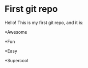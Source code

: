 
# First git repo

Hello! This is my first git repo, and it is:

*Awesome

*Fun

*Easy

*Supercool

